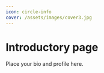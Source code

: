 ```yaml
---
icon: circle-info
cover: /assets/images/cover3.jpg
---
```


# Introductory page

Place your bio and profile here.
